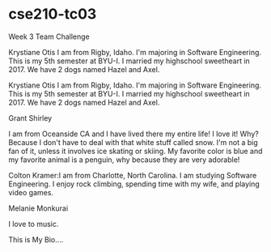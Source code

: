 # cse210-tc03
Week 3 Team Challenge

Krystiane Otis
I am from Rigby, Idaho. I'm majoring in Software Engineering. This is my 5th semester at BYU-I.
I married my highschool sweetheart in 2017. We have 2 dogs named Hazel and Axel.

Krystiane Otis
I am from Rigby, Idaho. I'm majoring in Software Engineering. This is my 5th semester at BYU-I.
I married my highschool sweetheart in 2017. We have 2 dogs named Hazel and Axel.


Grant Shirley

I am from Oceanside CA and I have lived there my entire life! I love it! Why?
Because I don't have to deal with that white stuff called snow. I'm not a big
fan of it, unless it involves ice skating or skiing. My favorite color is blue
and my favorite animal is a penguin, why because they are very adorable!


Colton Kramer:I am from Charlotte, North Carolina. I am studying Software Engineering. I enjoy rock climbing, spending time with my wife, and playing video games.


Melanie Monkurai

I love to music.

This is My Bio....
